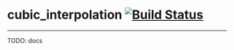 # cubic_interpolation [![Build Status](https://api.travis-ci.com/MaxSac/cubic_interpolation.svg?branch=main)](https://travis-ci.com/github/MaxSac/cubic_interpolation)

-----------------------

TODO: docs
